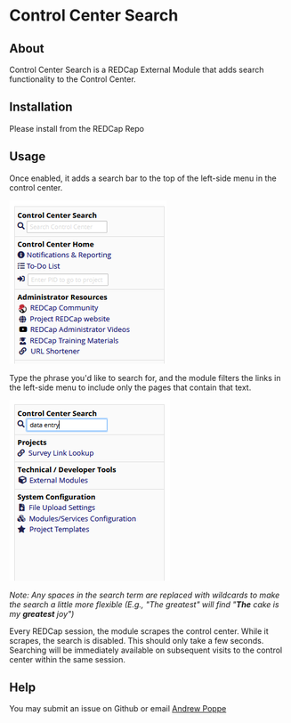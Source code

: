 # Control Center Search

## About

Control Center Search is a REDCap External Module that adds search functionality to the Control Center.

## Installation

Please install from the REDCap Repo

## Usage

Once enabled, it adds a search bar to the top of the left-side menu in the control center.

![](images/search_bar.png)

Type the phrase you'd like to search for, and the module filters the links in the left-side menu to include only the pages that contain that text.

![](images/searching.png)

*Note: Any spaces in the search term are replaced with wildcards to make the search a little more flexible (E.g., "The greatest" will find "**The** cake is my **greatest** joy")*

Every REDCap session, the module scrapes the control center. While it scrapes, the search is disabled. This should only take a few seconds. Searching will be immediately available on subsequent visits to the control center within the same session.

## Help

You may submit an issue on Github or email [Andrew Poppe](mailto:andrew.poppe@yale.edu)


